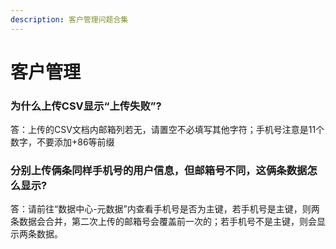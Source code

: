 ```yaml
---
description: 客户管理问题合集
---
```


# 客户管理

### 为什么上传CSV显示“上传失败”?

答：上传的CSV文档内邮箱列若无，请置空不必填写其他字符；手机号注意是11个数字，不要添加+86等前缀

### 分别上传俩条同样手机号的用户信息，但邮箱号不同，这俩条数据怎么显示?

答：请前往“数据中心-元数据”内查看手机号是否为主键，若手机号是主键，则两条数据会合并，第二次上传的邮箱号会覆盖前一次的；若手机号不是主键，则会显示两条数据。



